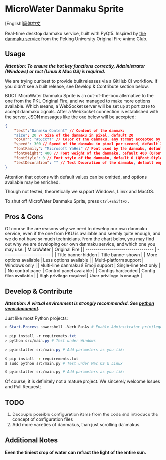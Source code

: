 # MicroWater Danmaku Sprite
[English|[简体中文](README.zh-CN.md)]

Real-time desktop danmaku service, built with PyQt5. Inspired by [the danmaku service](https://github.com/PKUOriginalFire/DanmakuLight) from the Peking University Original Fire Anime Club.



## Usage
***Attention: To ensure the hot key functions correctly, Administrator (Windows) or root (Linux & Mac OS) is required.*** 

We are trying our best to provide built releases via a GitHub CI workflow. If you didn't see a built release, see Develop & Contribute section below.

BUCT MicroWater Danmaku Sprite is an out-of-the-box alternative to the one from the PKU Original Fire, and we managed to make more options available. Which means, a WebSocket server will be set up at port `3210` to accept danmaku signals. After a WebSocket connection is established with the server, JSON messages like the one below will be accepted: 

```json
{
    "text":"Danmaku Content" // Content of the danmaku
    "size": 20 // Size of the danmaku in pixel, default 20
    "color": "#66ccff" // Color of the danmaku, any format accepted by PyQt is available, default #FFFFFF
    "speed": 300 // Speed of the danmaku in pixel per second, default 300
    "fontFamily": "Microsoft YaHei" // Font used by the danmaku, default Microsoft Yahei
    "fontWeight": 400 // Font weight of the danmaku, default 400 (QFont.Normal)
    "fontStyle": 0 // Font style of the danmaku, default 0 (QFont.StyleNormal)
    "textDecoration": "" // Text Decoration of the danmaku, default empty
}
```
Attention that options with default values can be omitted, and options available may be enriched.

Though not tested, theoretically we support Windows, Linux and MacOS.

To shut off MicroWater Danmaku Sprite, press `Ctrl+Shift+Q` . 

## Pros & Cons
Of course the are reasons why we need to develop our own danmaku service, even if the one from PKU is available and seemly quite enough, and we do not have so much technicians. From the chart below, you may find out why we are developing our own danmaku service, and which one you may use.
| MicroWater                         | Original Fire            |
| ---------------------------------- | ------------------------ |
| Title banner hidden                | Title banner shown       |
| More options available             | Less options available   |
| Multi-platform support             | Windows only             |
| Multi-line danmaku & Emoji support | Single-line text only    |
| No control panel                   | Control panel available  |
| Configs hardcoded                  | Config files available   |
| High privilege required            | User privilege is enough |



## Develop & Contribute

***Attention: A virtual environment is strongly recommended. See [python venv document](https://docs.python.org/3/library/venv.html).***

Just like most Python projects:

```powershell
> Start-Process powershell -Verb RunAs # Enable Administrator privilege

> pip install -r requiremets.txt
> python src/main.py # Test under Windows

> pyinstaller src/main.py # Add parameters as you like
```



```bash
$ pip install -r requirements.txt
$ sudo python src/main.py # Test under Mac OS & Linux

$ pyinstaller src/main.py # Add parameters as you like
```

Of course, it is definitely not a mature project. We sincerely welcome Issues and Pull Requests.



## TODO

1. Decouple possible configuration items from the code and introduce the concept of configuration files
2. Add more varieties of danmakus, than just scrolling danmakus.



## Additional Notes

**Even the tiniest drop of water can refract the light of the entire sun.**